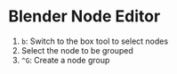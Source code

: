 # Blender Node Editor

1. `b`: Switch to the box tool to select nodes
2. Select the node to be grouped
3. `^G`: Create a node group
